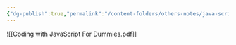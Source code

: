 ```yaml
---
{"dg-publish":true,"permalink":"/content-folders/others-notes/java-script/coding-with-java-script-for-dummies/","title":"Coding with JavaScript For Dummies.pdf"}
---
```



![[Coding with JavaScript For Dummies.pdf]]
